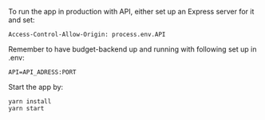 To run the app in production with API, either set up an Express server for it and set: 
```
Access-Control-Allow-Origin: process.env.API
```

Remember to have budget-backend up and running with following set up in .env:
```
API=API_ADRESS:PORT 
```

Start the app by:
```
yarn install
yarn start
```